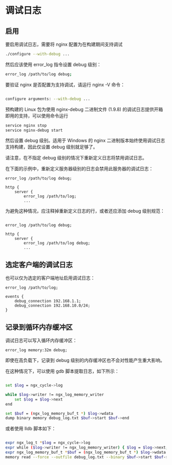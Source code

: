 # 调试日志


## 启用

要启用调试日志，需要将 nginx 配置为在构建期间支持调试

```bash
./configure --with-debug ...
```

然后应该使用 error_log 指令设置 debug 级别：

```bash
error_log /path/to/log debug;
```

要验证 nginx 是否配置为支持调试，请运行 nginx -V 命令：

```bash

configure arguments: --with-debug ...

```

预构建的 Linux 包为使用 nginx-debug 二进制文件 (1.9.8) 的调试日志提供开箱即用的支持，可以使用命令运行

```bash
service nginx stop
service nginx-debug start
```

然后设置 debug 级别。适用于 Windows 的 nginx 二进制版本始终使用调试日志支持构建，因此仅设置 debug 级别就足够了。


请注意，在不指定 debug 级别的情况下重新定义日志将禁用调试日志。

在下面的示例中，重新定义服务器级别的日志会禁用此服务器的调试日志：

```nginx
error_log /path/to/log debug;

http {
    server {
        error_log /path/to/log;
        ...
```

为避免这种情况，应注释掉重新定义日志的行，或者还应添加 debug 级别规范：

```nginx

error_log /path/to/log debug;

http {
    server {
        error_log /path/to/log debug;
        ...

``` 


## 选定客户端的调试日志

也可以仅为选定的客户端地址启用调试日志：

```nginx
error_log /path/to/log;

events {
    debug_connection 192.168.1.1;
    debug_connection 192.168.10.0/24;
}

```

## 记录到循环内存缓冲区

调试日志可以写入循环内存缓冲区：

```nginx
error_log memory:32m debug;
```

即使在高负载下，记录到 debug 级别的内存缓冲区也不会对性能产生重大影响。

在这种情况下，可以使用 gdb 脚本提取日志，如下所示：

```bash

set $log = ngx_cycle->log

while $log->writer != ngx_log_memory_writer
    set $log = $log->next
end

set $buf = (ngx_log_memory_buf_t *) $log->wdata
dump binary memory debug_log.txt $buf->start $buf->end

```

或者使用 lldb 脚本如下：

```bash

expr ngx_log_t *$log = ngx_cycle->log
expr while ($log->writer != ngx_log_memory_writer) { $log = $log->next; }
expr ngx_log_memory_buf_t *$buf = (ngx_log_memory_buf_t *) $log->wdata
memory read --force --outfile debug_log.txt --binary $buf->start $buf->end

```